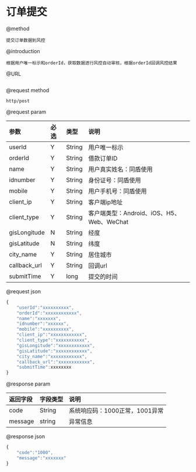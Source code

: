 # 订单提交

@method

```
提交订单数据到风控
```

@introduction

```
根据用户唯一标示和orderId，获取数据进行风控自动审核，根据orderId回调风控结果
```

@URL

```

```

@request method

```
http/post
```

@request param

| 参数 | 必选 | 类型 | 说明 |
| :--- | :--- | :--- | :--- |
| userId | Y | String | 用户唯一标示 |
| orderId | Y | String | 借款订单ID |
| name | Y | String | 用户真实姓名：同盾使用 |
| idnumber | Y | String | 身份证号：同盾使用 |
| mobile | Y | String | 用户手机号：同盾使用 |
| client\_ip | Y | String | 客户端ip地址 |
| client\_type | Y | String | 客户端类型：Android、iOS、H5、Web、WeChat |
| gisLongitude | N | String | 经度 |
| gisLatitude | N | String | 纬度 |
| city_name | Y | String | 居住城市 |
| callback\_url | Y | String | 回调url |
| submitTime | Y | long | 提交的时间 |

@request json

```js
{
    "userId":"xxxxxxxxxx",
    "orderId":"xxxxxxxxxxxx",
    "name":"xxxxxxx",
    "idnumber":"xxxxxx",
    "mobile":"xxxxxxxxxx",
    "client_ip":"xxxxxxxxxxxx",
    "client_type":"xxxxxxxxxxx",
    "gisLongitude":"xxxxxxxxxxxx",  
    "gisLatitude":"xxxxxxxxxxxx", 
    "city_name":"xxxxxxxxxxxx", 
    "callback_url":"xxxxxxxxxxxx",
    "submitTime":xxxxxxxx
}
```

@response param

| 返回字段 | 字段类型 | 说明 |
| :--- | :--- | :--- |
| code | String | 系统响应码：1000正常，1001异常 |
| message | string | 异常信息 |

@response json

```js
{
    "code":"1000",
    "message":"xxxxxxx"
}
```



